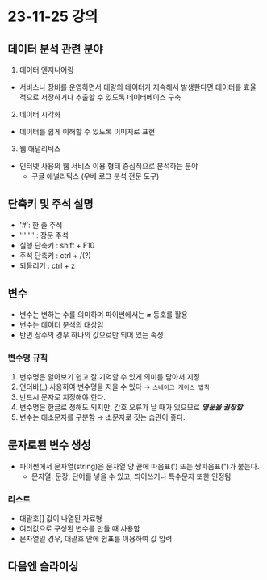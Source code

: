 # 23-11-25 강의

## 데이터 분석 관련 분야
1. 데이터 엔지니어링
- 서비스나 장비를 운영하면서 대량의 데이터가 지속해서 발생한다면 데이터를 효율적으로 저장하거나 추출할 수 있도록 데이터베이스 구축

2. 데이터 시각화
- 데이터를 쉽게 이해할 수 있도록 이미지로 표현

3. 웹 애널리틱스
- 인터넷 사용의 웹 서비스 이용 형태 중심적으로 분석하는 분야
  - 구글 애널리틱스 (우베 로그 분석 전문 도구)

## 단축키 및 주석 설명
- '#': 한 줄 주석
- ''' ''' : 장문 주석
- 실행 단축키 : shift + F10
- 주석 단축키 : ctrl + /(?)
- 되돌리기 : ctrl + z

## 변수
- 변수는 변하는 수를 의미하며 파이썬에서는 ***=*** 등호를 활용
- 변수는 데이터 분석의 대상임
- 반면 상수의 경우 하나의 값으로만 되어 있는 속성

### 변수명 규칙
1. 변수명은 알아보기 쉽고 잘 기억할 수 있게 의미를 담아서 지정
2. 언더바(_) 사용하여 변수명을 지을 수 있다 → `스네이크 케이스 법칙`
3. 반드시 문자로 지정해야 한다.
4. 변수명은 한글로 정해도 되지만, 간호 오류가 날 때가 있으므로 ***영문을 권장함***
5. 변수는 대소문자를 구분함 → 소문자로 짓는 습관이 좋다.

## 문자로된 변수 생성
- 파이썬에서 문자열(string)은 문자열 양 끝에 따옴표(') 또는 쌍따옴표(")가 붙는다.
  - 문자열: 문장, 단어를 넣을 수 있고, 띄어쓰기나 특수문자 또한 인정됨

### 리스트
- 대괄호[] 값이 나열된 자료형
- 여러값으로 구성된 변수를 만들 때 사용함
- 문자열일 경우, 대괄호 안에 쉼표를 이용하여 값 입력

## 다음엔 슬라이싱
